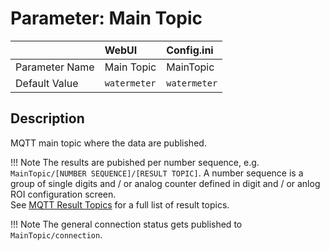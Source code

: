 # Parameter: Main Topic

|                   | WebUI               | Config.ini
|:---               |:---                 |:----
| Parameter Name    | Main Topic          | MainTopic
| Default Value     | `watermeter`        | `watermeter`


## Description

MQTT main topic where the data are published.

!!! Note
    The results are pubished per number sequence, e.g. `MainTopic/[NUMBER SEQUENCE]/[RESULT TOPIC]`.
    A number sequence is a group of single digits and / or analog counter defined in digit and / or anlog ROI configuration screen.<br>
    See [MQTT Result Topics](https://jomjol.github.io/AI-on-the-edge-device-docs/MQTT-API/#Result) for a full list of result topics.

!!! Note
    The general connection status gets published to `MainTopic/connection`. 
